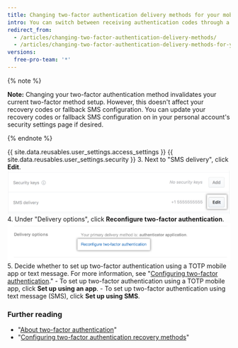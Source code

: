 ```yaml
---
title: Changing two-factor authentication delivery methods for your mobile device
intro: You can switch between receiving authentication codes through a text message or a mobile application.
redirect_from:
  - /articles/changing-two-factor-authentication-delivery-methods/
  - /articles/changing-two-factor-authentication-delivery-methods-for-your-mobile-device
versions:
  free-pro-team: '*'
---
```


{% note %}

**Note:** Changing your two-factor authentication method invalidates your current two-factor method setup. However, this doesn't affect your recovery codes or fallback SMS configuration. You can update your recovery codes or fallback SMS configuration on in your personal account's security settings page if desired.

{% endnote %}

{{ site.data.reusables.user_settings.access_settings }}
{{ site.data.reusables.user_settings.security }}
3. Next to "SMS delivery", click **Edit**.
  ![Edit SMS delivery options](/assets/images/help/2fa/edit-sms-delivery-option.png)
4. Under "Delivery options", click **Reconfigure two-factor authentication**.
    ![Switching your 2FA delivery options](/assets/images/help/2fa/2fa-switching-methods.png)
5. Decide whether to set up two-factor authentication using a TOTP mobile app or text message. For more information, see "[Configuring two-factor authentication](/articles/configuring-two-factor-authentication)."
    - To set up two-factor authentication using a TOTP mobile app, click **Set up using an app**.
    - To set up two-factor authentication using text message (SMS), click **Set up using SMS**.

### Further reading

- "[About two-factor authentication](/articles/about-two-factor-authentication)"
- "[Configuring two-factor authentication recovery methods](/articles/configuring-two-factor-authentication-recovery-methods)"
